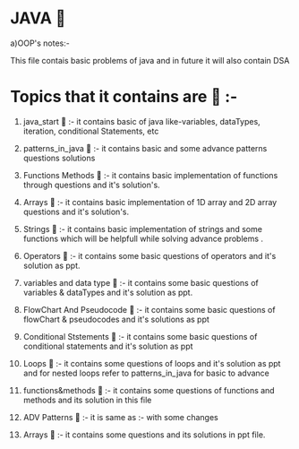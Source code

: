 # JAVA 🚱 

a)OOP's notes:-

This file contais basic problems of java and  in future it will also contain DSA 

# Topics that it contains are  📧 :-

1) java_start 🦖 :-  it  contains basic of java like-variables, dataTypes, iteration, conditional Statements, etc

2) patterns_in_java 🦖  :- it contains basic and some advance patterns questions solutions 

3) Functions Methods 🦖  :-  it contains basic implementation of functions through questions and it's solution's.

4) Arrays 🦖  :-  it contains basic implementation of 1D array and 2D array questions and it's solution's.

5) Strings 🦖  :-  it contains basic implementation of strings and some functions which will be helpfull while solving advance problems .

6) Operators 🦖 :-  it contains some basic questions of operators and it's solution as ppt.

7) variables and data type 🦖 :- it contains some basic questions of variables & dataTypes and it's solution as ppt.


8) FlowChart And Pseudocode 🦖 :- it contains some basic questions of flowChart & pseudocodes and it's solutions as ppt

9) Conditional Ststements 🦖 :- it contains some basic questions of conditional statements and it's solution as ppt

10) Loops 🦖  :- it contains some questions of loops and  it's solution as ppt   and for nested loops refer to patterns_in_java for basic to advance


11) functions&methods 🦖 :-  it contains some questions of functions and methods and its solution in this file

12) ADV Patterns  🦖 :- it is same as :-  with  some changes

13) Arrays 🦖 :- it contains some questions and its solutions in ppt file.
 
